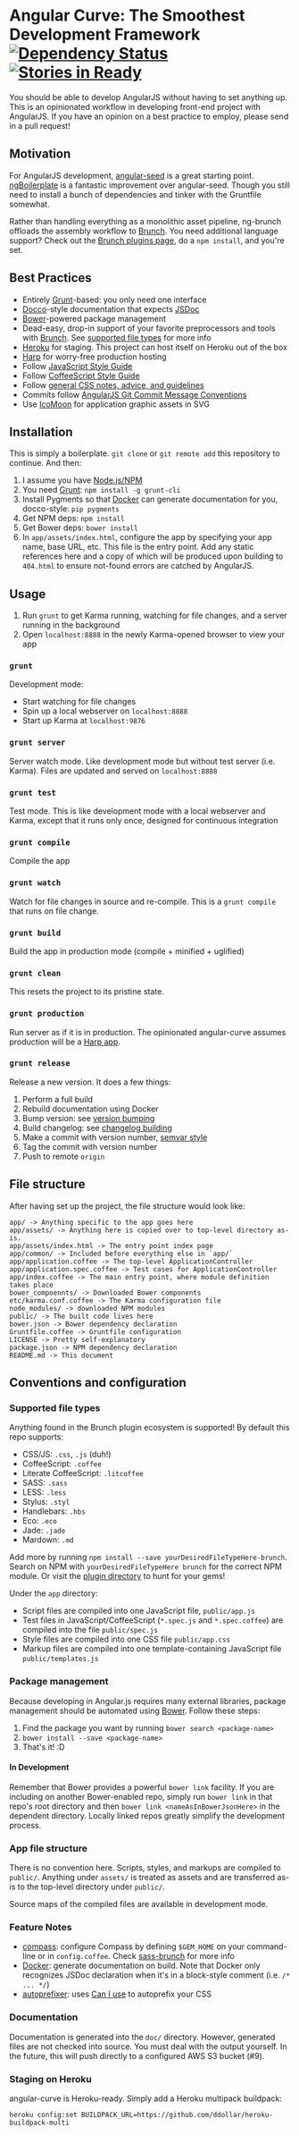 # Angular Curve: The Smoothest Development Framework <br/>[![Dependency Status](https://david-dm.org/kenhkan/angular-curve.png)](https://david-dm.org/kenhkan/angular-curve) [![Stories in Ready](https://badge.waffle.io/kenhkan/angular-curve.png)](http://waffle.io/kenhkan/angular-curve)

You should be able to develop AngularJS without having to set anything up. This
is an opinionated workflow in developing front-end project with AngularJS. If
you have an opinion on a best practice to employ, please send in a pull
request!


## Motivation

For AngularJS development,
[angular-seed](https://github.com/angular/angular-seed) is a great starting
point. [ngBoilerplate](https://github.com/ngbp/ng-boilerplate) is a fantastic
improvement over angular-seed. Though you still need to install a bunch of
dependencies and tinker with the Gruntfile somewhat.

Rather than handling everything as a monolithic asset pipeline, ng-brunch
offloads the assembly workflow to [Brunch](http://brunch.io/). You need
additional language support? Check out the [Brunch plugins
page](https://github.com/brunch/brunch/wiki/Plugins), do a `npm install`, and
you're set.


## Best Practices

* Entirely [Grunt](http://gruntjs.com/)-based: you only need one interface
* [Docco](http://jashkenas.github.io/docco/)-style documentation that expects
  [JSDoc](http://usejsdoc.org/)
* [Bower](http://bower.io/)-powered package management
* Dead-easy, drop-in support of your favorite preprocessors and tools with
  [Brunch](http://brunch.io/). See [supported file types](#supportedfiletypes)
  for more info
* [Heroku](https://www.heroku.com) for staging. This project can host itself
  on Heroku out of the box
* [Harp](https://www.harp.io/) for worry-free production hosting
* Follow [JavaScript Style
  Guide](http://google-styleguide.googlecode.com/svn/trunk/javascriptguide.xml)
* Follow [CoffeeScript Style
  Guide](https://github.com/polarmobile/coffeescript-style-guide)
* Follow [general CSS notes, advice, and
  guidelines](https://github.com/csswizardry/CSS-Guidelines)
* Commits follow [AngularJS Git Commit Message
  Conventions](https://docs.google.com/document/d/1QrDFcIiPjSLDn3EL15IJygNPiHORgU1_OOAqWjiDU5Y)
* Use [IcoMoon](http://icomoon.io/) for application graphic assets in SVG


## Installation

This is simply a boilerplate. `git clone` or `git remote add` this repository
to continue.  And then:

1. I assume you have [Node.js/NPM](http://nodejs.org/)
2. You need [Grunt](http://gruntjs.com/): `npm install -g grunt-cli`
3. Install Pygments so that [Docker](https://github.com/jbt/docker) can
   generate documentation for you, docco-style: `pip pygments`
4. Get NPM deps: `npm install`
5. Get Bower deps: `bower install`
6. In `app/assets/index.html`, configure the app by specifying your app name,
   base URL, etc. This file is the entry point. Add any static references here
   and a copy of which will be produced upon building to `404.html` to ensure
   not-found errors are catched by AngularJS.


## Usage

1. Run `grunt` to get Karma running, watching for file changes, and a server
   running in the background
2. Open `localhost:8888` in the newly Karma-opened browser to view your app

### `grunt`

Development mode:

* Start watching for file changes
* Spin up a local webserver on `localhost:8888`
* Start up Karma at `localhost:9876`

### `grunt server`

Server watch mode. Like development mode but without test server (i.e.
Karma). Files are updated and served on `localhost:8888`

### `grunt test`

Test mode. This is like development mode with a local webserver and Karma,
except that it runs only once, designed for continuous integration

### `grunt compile`

Compile the app

### `grunt watch`

Watch for file changes in source and re-compile. This is a `grunt compile` that
runs on file change.

### `grunt build`

Build the app in production mode (compile + minified + uglified)

### `grunt clean`

This resets the project to its pristine state.

### `grunt production`

Run server as if it is in production. The opinionated angular-curve assumes
production will be a [Harp app](harp.io).

### `grunt release`

Release a new version. It does a few things:

1. Perform a full build
2. Rebuild documentation using Docker
3. Bump version: see [version bumping](https://github.com/vojtajina/grunt-bump)
4. Build changelog: see [changelog
   building](https://github.com/btford/grunt-conventional-changelog)
5. Make a commit with version number, [semvar style](http://semver.org/)
6. Tag the commit with version number
7. Push to remote `origin`


## File structure

After having set up the project, the file structure would look like:

    app/ -> Anything specific to the app goes here
    app/assets/ -> Anything here is copied over to top-level directory as-is.
    app/assets/index.html -> The entry point index page
    app/common/ -> Included before everything else in `app/`
    app/application.coffee -> The top-level ApplicationController
    app/application.spec.coffee -> Test cases for ApplicationController
    app/index.coffee -> The main entry point, where module definition takes place
    bower_compoennts/ -> Downloaded Bower components
    etc/karma.conf.coffee -> The Karma configuration file
    node_modules/ -> downloaded NPM modules
    public/ -> The built code lives here
    bower.json -> Bower dependency declaration
    Gruntfile.coffee -> Gruntfile configuration
    LICENSE -> Pretty self-explanatory
    package.json -> NPM dependency declaration
    README.md -> This document


## Conventions and configuration

### Supported file types

Anything found in the Brunch plugin ecosystem is supported! By default this
repo supports:

* CSS/JS: `.css`, `.js` (duh!)
* CoffeeScript: `.coffee`
* Literate CoffeeScript: `.litcoffee`
* SASS: `.sass`
* LESS: `.less`
* Stylus: `.styl`
* Handlebars: `.hbs`
* Eco: `.eco`
* Jade: `.jade`
* Mardown: `.md`

Add more by running `npm install --save yourDesiredFileTypeHere-brunch`.
Search on NPM with `yourDesiredFileTypeHere brunch` for the correct NPM module.
Or visit the [plugin directory](https://github.com/brunch/brunch/wiki/Plugins)
to hunt for your gems!

Under the `app` directory:

* Script files are compiled into one JavaScript file, `public/app.js`
* Test files in JavaScript/CoffeeScript (`*.spec.js` and `*.spec.coffee`) are
  compiled into the file `public/spec.js`
* Style files are compiled into one CSS file `public/app.css`
* Markup files are compiled into one template-containing JavaScript file
  `public/templates.js`

### Package management

Because developing in Angular.js requires many external libraries, package
management should be automated using [Bower](http://bower.io/). Follow these
steps:

1. Find the package you want by running `bower search <package-name>`
2. `bower install --save <package-name>`
3. That's it! :D

#### In Development

Remember that Bower provides a powerful `bower link` facility. If you are
including on another Bower-enabled repo, simply run `bower link` in that repo's
root directory and then `bower link <nameAsInBowerJsonHere>` in the dependent
directory. Locally linked repos greatly simplify the development process.

### App file structure

There is no convention here. Scripts, styles, and markups are compiled to
`public/`. Anything under `assets/` is treated as assets and are transferred
as-is to the top-level directory under `public/`.

Source maps of the compiled files are available in development mode.

### Feature Notes

* [compass](http://compass-style.org/): configure Compass by defining
  `$GEM_HOME` on your command-line or in `config.coffee`. Check
  [sass-brunch](https://github.com/brunch/sass-brunch#options) for more info
* [Docker](http://jbt.github.io/docker/): generate documentation on build. Note
  that Docker only recognizes JSDoc declaration when it's in a block-style
  comment (i.e. `/* ... */`)
* [autoprefixer](https://github.com/lydell/autoprefixer): uses [Can I
  use](http://caniuse.com) to autoprefix your CSS

### Documentation

Documentation is generated into the `doc/` directory. However, generated files
are not checked into source. You must deal with the output yourself. In the
future, this will push directly to a configured AWS S3 bucket (#9).

### Staging on Heroku

angular-curve is Heroku-ready. Simply add a Heroku multipack buildpack:

    heroku config:set BUILDPACK_URL=https://github.com/ddollar/heroku-buildpack-multi
